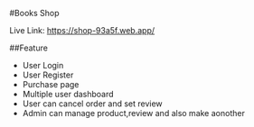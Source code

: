 #Books Shop


Live Link: https://shop-93a5f.web.app/

##Feature
 - User Login
 - User Register
 - Purchase page
 - Multiple user dashboard
 - User can cancel order and set review
 - Admin can manage product,review and also make aonother
